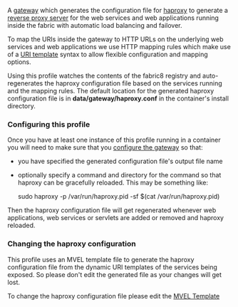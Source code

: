 A [gateway](http://fabric8.io/gitbook/gateway.html) which generates the configuration file for [haproxy](http://en.wikipedia.org/wiki/HAProxy) to generate a [reverse proxy server](http://en.wikipedia.org/wiki/Reverse_proxy) for the web services and web applications running inside the fabric with automatic load balancing and failover.

To map the URIs inside the gateway to HTTP URLs on the underlying web services and web applications we use HTTP mapping rules which make use of a [URI template](http://en.wikipedia.org/wiki/URL_Template) syntax to allow flexible configuration and mapping options.

Using this profile watches the contents of the fabric8 registry and auto-regenerates the haproxy configuration file based on the services running and the mapping rules. The default location for the generated haproxy configuration file is in **data/gateway/haproxy.conf** in the container's install directory.

### Configuring this profile

Once you have at least one instance of this profile running in a container you will need to make sure that you <a class="btn" href="#/wiki/branch/{{versionId}}/configuration/io.fabric8.gateway.haproxy/fabric/profiles/gateway/haproxy.profile">configure the gateway</a> so that:

* you have specified the generated configuration file's output file name
* optionally specify a command and directory for the command so that haproxy can be gracefully reloaded. This may be something like:

    sudo haproxy -p /var/run/haproxy.pid -sf $(cat /var/run/haproxy.pid)

Then the haproxy configuration file will get regenerated whenever web applications, web services or servlets are added or removed and haproxy reloaded.

### Changing the haproxy configuration

This profile uses an MVEL template file to generate the haproxy configuration file from the dynamic URI templates of the services being exposed. So please don't edit the generated file as your changes will get lost.

To change the haproxy configuration file please edit the <a class="btn" href="/fabric/profiles/gateway/haproxy.profile/io.fabric8.gateway.haproxy.config.mvel">MVEL Template</a>